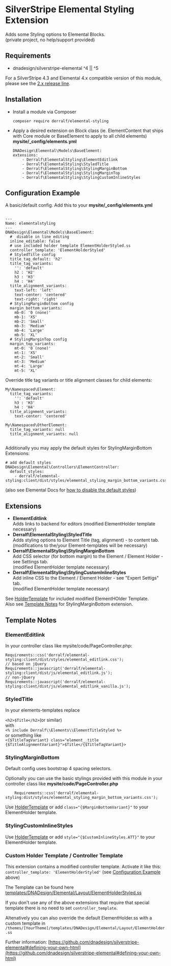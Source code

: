 # SilverStripe Elemental Styling Extension

Adds some Styling options to Elemental Blocks.  
(private project, no help/support provided)

## Requirements

* dnadesign/silverstripe-elemental ^4 || ^5

For a SilverStripe 4.3 and Elemental 4.x compatible version of this module, please see the [2.x release line](https://github.com/derralf/silverstripe-elemental-styling/tree/2.00#readme).

## Installation

- Install a module via Composer
  
  ```
  composer require derralf/elemental-styling
  ```

- Apply a desired extension on Block class (ie. ElementContent that ships with Core module or BaseElement to apply to all child elements) **mysite/_config/elements.yml**
  
  ```
  DNADesign\Elemental\Models\BaseElement:
  extensions:
      - Derralf\ElementalStyling\ElementEditlink
      - Derralf\ElementalStyling\StyledTitle
      - Derralf\ElementalStyling\StylingMarginBottom
      - Derralf\ElementalStyling\StylingMarginTop
      - Derralf\ElementalStyling\StylingCustomInlineStyles

  ```


## <a name="configuration_example"></a>Configuration Example

A basic/default config. Add this to your **mysite/\_config/elements.yml**

```

---
Name: elementalstyling
---
DNADesign\Elemental\Models\BaseElement:
  #  disable in line editing
  inline_editable: false
  # use included holder template ElementHolderStyled.ss
  controller_template: 'ElementHolderStyled'
  # StyledTitle config
  title_tag_default: 'h2'
  title_tag_variants:
    '': 'default'
    h2 : 'H2'
    h3 : 'H3'
    h4 : 'H4'
  title_alignment_variants:
    text-left: 'left'
    text-center: 'centered'
    text-right: 'right'
  # StylingMarginBottom config
  margin_bottom_variants:
    mb-0: '0 (none)'
    mb-1: 'XS'
    mb-2: 'Small'
    mb-3: 'Medium'
    mb-4: 'Large'
    mb-5: 'XL'
  # StylingMarginTop config
  margin_top_variants:
    mt-0: '0 (none)'
    mt-1: 'XS'
    mt-2: 'Small'
    mt-3: 'Medium'
    mt-4: 'Large'
    mt-5: 'XL'
```

Override title tag variants or title alignment classes for child elements:

```
My\Namespaced\Element:
  title_tag_variants:
    '': 'default'
    h3 : 'H3'
    h4 : 'H4'
  title_alignment_variants:  
    text-center: 'centered'

My\Namespaced\OtherElement:
  title_tag_variants: null
  title_alignment_variants: null
  
```


Additionally you may apply the default styles for StylingMarginBottom Extensions:

```
# add default styles
DNADesign\Elemental\Controllers\ElementController:
  default_styles:
    - derralf/elemental-styling:client/dist/styles/elemental_styling_margin_bottom_variants.css
```

(also see Elemental Docs for [how to disable the default styles](https://github.com/dnadesign/silverstripe-elemental#disabling-the-default-stylesheets))


## Extensions

- **ElementEditlink**  
  Adds links to backend for editors
  (modified ElementHolder template necessary)
- **Derralf\ElementalStyling\StyledTitle**  
  Adds styling options to Element Title (tag, alignment) - to content tab.
  (modifications to the/your Element-templates will be necessary)
- **Derralf\ElementalStyling\StylingMarginBottom**  
  Add CSS selector (for bottom margin) to the Element / Element Holder - see Settings tab.  
  (modified ElementHolder template necessary)
- **Derralf\ElementalStyling\StylingCustomInlineStyles**  
  Add inline CSS to the Element / Element Holder - see "Expert Settigs" tab.  
  (modified ElementHolder template necessary)

See [HolderTemplate](#holder_template) for included modified ElementHOlder Template.  
Also see [Template Notes](#template_notes) for StylingMarginBottom extension.

## <a name="template_notes"></a>Template Notes

### ElementEditlink

In your controller class like mysite/code/PageController.php:

```
Requirements::css('derralf/elemental-styling:client/dist/styles/elemental_editlink.css');
// based on jQuery
Requirements::javascript('derralf/elemental-styling:client/dist/js/elemental_editlink.js');
// non-jQuery
Requirements::javascript('derralf/elemental-styling:client/dist/js/elemental_editlink_vanilla.js');
```


### StyledTitle

In your elements-templates replace

```<h2>$Title</h2>```(or similar)  
with  
```<% include Derralf\\Elements\\ElementTitleStyled %>```  
or something like  
```<{$TitleTagVariant} class="element__title {$TitleAlignmentVariant}">$Title</{$TitleTagVariant}>```



### StylingMarginBottom

Default config uses bootstrap 4 spacing selectors.

Optionally you can use the basic stylings provided with this module in your controller class like **mysite/code/PageController.php**
  ```
      Requirements::css('derralf/elemental-styling:dist/styles/elemental_styling_margin_bottom_variants.css');
  ```

Use [HolderTemplate](#holder_template) or add `class="{$MarginBottomVariant}"` to your ElementHolder template.


### StylingCustomInlineStyles

Use [HolderTemplate](#holder_template) or add `style="{$CustomInlineStyles.ATT}"` to your ElementHolder template.


### <a name="holder_template"></a> Custom Holder Template / Controller Template

This extension contains a modified controller template. Activate it like this:
`controller_template: 'ElementHolderStyled'` (see [Configuration Example](#configuration_example) above)

The Template can be found here [templates/DNADesign/Elemental/Layout/ElementHolderStyled.ss](templates/DNADesign/Elemental/Layout/ElementHolderStyled.ss)

If you don't use any of the above extensions that require that special template there is no need to set `controller_template`.

Altenatively you can also override the default ElementHolder.ss with a custom template in `/themes/[YourTheme]/templates/DNADesign/Elemental/Layout/ElementHolder.ss`

Further information: [https://github.com/dnadesign/silverstripe-elemental#defining-your-own-html](https://github.com/dnadesign/silverstripe-elemental#defining-your-own-html)
